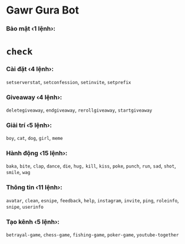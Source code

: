 # Gawr Gura Bot

### Bảo mật ‹1 lệnh›:
# `check`
### Cài đặt ‹4 lệnh›:
`setserverstat`, `setconfession`, `setinvite`, `setprefix`
### Giveaway ‹4 lệnh›:
`deletegiveaway`, `endgiveaway`, `rerollgiveaway`, `startgiveaway`
### Giải trí ‹5 lệnh›:
`boy`, `cat`, `dog`, `girl`, `meme`
### Hành động ‹15 lệnh›:
`baka`, `bite`, `clap`, `dance`, `die`, `hug,` `kill`, `kiss`, `poke`, `punch`, `run`, `sad`, `shot`, `smile`, `wag`
### Thông tin ‹11 lệnh›:
`avatar`, `clean`, `esnipe`, `feedback`, `help`, `instagram`, `invite`, `ping`, `roleinfo`, `snipe`, `userinfo`
### Tạo kênh ‹5 lệnh›:
`betrayal-game`, `chess-game`, `fishing-game`, `poker-game`, `youtube-together`

